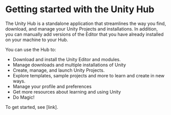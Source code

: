 # Getting started with the Unity Hub

The Unity Hub is a standalone application that streamlines the way you find, download, and manage your Unity Projects and installations. In addition, you can manually add versions of the Editor that you have already installed on your machine to your Hub.

You can use the Hub to:

* Download and install the Unity Editor and modules.
* Manage downloads and multiple installations of Unity
* Create, manage, and launch Unity Projects.
* Explore templates, sample projects and more to learn and create in new ways.
* Manage your profile and preferences
* Get more resources about learning and using Unity
* Do Magic!

To get started, see [link].

